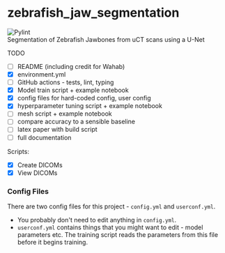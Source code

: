 # zebrafish_jaw_segmentation
![Pylint](https://github.com/JGIBristol/zebrafish_jaw_segmentation/actions/workflows/pylint.yml/badge.svg?branch=main)  
Segmentation of Zebrafish Jawbones from uCT scans using a U-Net

TODO
- [ ] README (including credit for Wahab)
- [x] environment.yml
- [ ] GitHub actions - tests, lint, typing
- [x] Model train script + example notebook
- [x] config files for hard-coded config, user config
- [x] hyperparameter tuning script + example notebook
- [ ] mesh script + example notebook
- [ ] compare accuracy to a sensible baseline
- [ ] latex paper with build script
- [ ] full documentation

Scripts:
- [x] Create DICOMs
- [x] View DICOMs

### Config Files
There are two config files for this project - `config.yml` and `userconf.yml`.

 - You probably don't need to edit anything in `config.yml`.
 - `userconf.yml` contains things that you might want to edit - model parameters etc.
    The training script reads the parameters from this file before it begins training.
